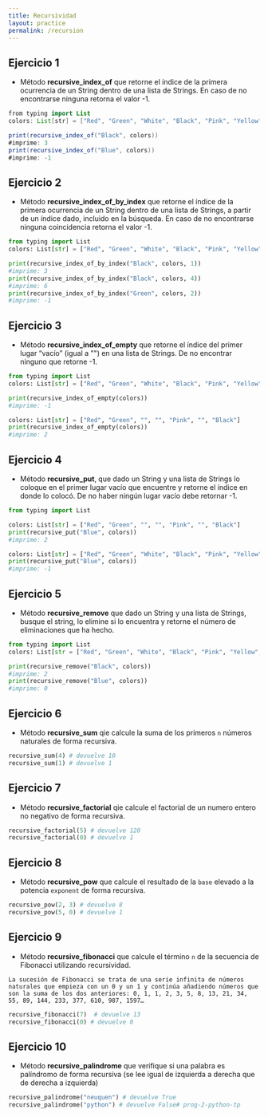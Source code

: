 ```yaml
---
title: Recursividad
layout: practice
permalink: /recursion
---
```


## Ejercicio 1
* Método **recursive_index_of** que retorne el índice de la primera ocurrencia de un String dentro de una lista de Strings. En caso
  de no encontrarse ninguna retorna el valor -1.

```java
from typing import List
colors: List[str] = ["Red", "Green", "White", "Black", "Pink", "Yellow", "Black"]

print(recursive_index_of("Black", colors))
#imprime: 3
print(recursive_index_of("Blue", colors))
#imprime: -1
```

## Ejercicio 2
* Método **recursive_index_of_by_index** que retorne el índice de la primera ocurrencia de un String dentro de una lista de Strings, a partir
  de un índice dado, incluido en la búsqueda. En caso de no encontrarse ninguna coincidencia retorna el valor -1.

```python
from typing import List
colors: List[str] = ["Red", "Green", "White", "Black", "Pink", "Yellow", "Black"]

print(recursive_index_of_by_index("Black", colors, 1))
#imprime: 3
print(recursive_index_of_by_index("Black", colors, 4))
#imprime: 6
print(recursive_index_of_by_index("Green", colors, 2))
#imprime: -1
```

## Ejercicio 3
* Método **recursive_index_of_empty** que retorne el índice del primer lugar “vacío” (igual a "") en una lista de Strings. De no encontrar ninguno que retorne -1.

```python
from typing import List
colors: List[str] = ["Red", "Green", "White", "Black", "Pink", "Yellow", "Black"]

print(recursive_index_of_empty(colors))
#imprime: -1

colors: List[str] = ["Red", "Green", "", "", "Pink", "", "Black"]
print(recursive_index_of_empty(colors))
#imprime: 2
```

## Ejercicio 4
* Método **recursive_put**, que dado un String y una lista de Strings lo coloque en el primer lugar vacío que encuentre y retorne
  el índice en donde lo colocó. De no haber ningún lugar vacío debe retornar -1.

```python
from typing import List

colors: List[str] = ["Red", "Green", "", "", "Pink", "", "Black"]
print(recursive_put("Blue", colors))
#imprime: 2

colors: List[str] = ["Red", "Green", "White", "Black", "Pink", "Yellow", "Black"]
print(recursive_put("Blue", colors))
#imprime: -1
```

## Ejercicio 5
* Método **recursive_remove** que dado un String y una lista de Strings, busque el string, lo elimine si lo encuentra y
  retorne el número de eliminaciones que ha hecho.


```python
from typing import List
colors: List[str = ["Red", "Green", "White", "Black", "Pink", "Yellow", "Black"]

print(recursive_remove("Black", colors))
#imprime: 2
print(recursive_remove("Blue", colors))
#imprime: 0
```

## Ejercicio 6
* Método **recursive_sum** qie calcule la suma de los primeros `n` números naturales de forma recursiva.

```python
recursive_sum(4) # devuelve 10
recursive_sum(1) # devuelve 1
```

## Ejercicio 7
* Método **recursive_factorial** qie calcule el factorial de un numero entero no negativo de forma recursiva.
```python
recursive_factorial(5) # devuelve 120
recursive_factorial(0) # devuelve 1
```

## Ejercicio 8
* Método **recursive_pow** que calcule el resultado de la `base` elevado a la potencia `exponent` de forma recursiva.

```python
recursive_pow(2, 3) # devuelve 8
recursive_pow(5, 0) # devuelve 1
```

## Ejercicio 9
* Método **recursive_fibonacci** que calcule el término `n` de la secuencia de Fibonacci utilizando recursividad.

```
La sucesión de Fibonacci se trata de una serie infinita de números naturales que empieza con un 0 y un 1 y continúa añadiendo números que son la suma de los dos anteriores: 0, 1, 1, 2, 3, 5, 8, 13, 21, 34, 55, 89, 144, 233, 377, 610, 987, 1597…
```

```python
recursive_fibonacci(7)  # devuelve 13
recursive_fibonacci(0) # devuelve 0
```

## Ejercicio 10
* Método **recursive_palindrome** que verifique si una palabra es palíndromo de forma recursiva (se lee igual de izquierda a derecha que de derecha a izquierda)
```python
recursive_palindrome("neuquen") # devuelve True
recursive_palindrome("python") # devuelve False# prog-2-python-tp
```